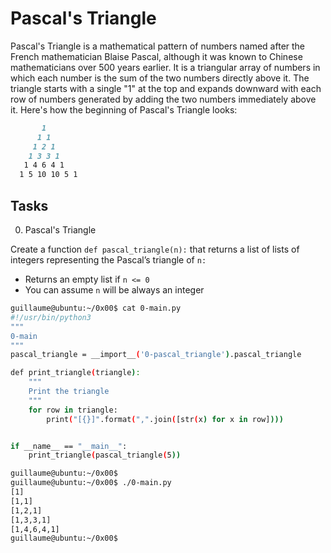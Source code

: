 # Pascal's Triangle

Pascal's Triangle is a mathematical pattern of numbers named after the French mathematician Blaise Pascal, although it was known to Chinese mathematicians over 500 years earlier. It is a triangular array of numbers in which each number is the sum of the two numbers directly above it. The triangle starts with a single "1" at the top and expands downward with each row of numbers generated by adding the two numbers immediately above it. Here's how the beginning of Pascal's Triangle looks:

```markdown
       1
      1 1
     1 2 1
    1 3 3 1
   1 4 6 4 1
  1 5 10 10 5 1
```

## Tasks
0. Pascal's Triangle

Create a function ````def pascal_triangle(n):```` that returns a list of lists of integers representing the Pascal’s triangle of `n:`

* Returns an empty list if `n <= 0`
* You can assume `n` will be always an integer

```bash
guillaume@ubuntu:~/0x00$ cat 0-main.py
#!/usr/bin/python3
"""
0-main
"""
pascal_triangle = __import__('0-pascal_triangle').pascal_triangle

def print_triangle(triangle):
    """
    Print the triangle
    """
    for row in triangle:
        print("[{}]".format(",".join([str(x) for x in row])))


if __name__ == "__main__":
    print_triangle(pascal_triangle(5))

guillaume@ubuntu:~/0x00$ 
guillaume@ubuntu:~/0x00$ ./0-main.py
[1]
[1,1]
[1,2,1]
[1,3,3,1]
[1,4,6,4,1]
guillaume@ubuntu:~/0x00$
```
